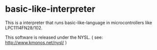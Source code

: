 basic-like-interpreter
======================

This is a interpreter that runs basic-like-language in microcontrollers like LPC1114FN28/102.

This software is released under the NYSL.
( see: http://www.kmonos.net/nysl/ )
